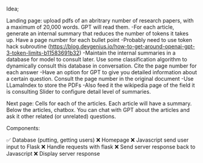 Idea;

Landing page: upload pdfs of an abritrary number of research papers, with a maximum of 20,000 words. GPT will read them.
-For each article, generate an internal summary that reduces the number of tokens it takes up. Have a page number for each bullet point
    -Probably need to use token hack subroutine (https://blog.devgenius.io/how-to-get-around-openai-gpt-3-token-limits-b11583691b32)
-Maintain the internal summaries in a database for model to consult later. Use some classification algorithm to dynamically consult this database in conversation. Cite the page number for each answer
-Have an option for GPT to give you detailed information about a certain question. Consult the page number in the original document
-Use LLamaIndex to store the PDFs
-Also feed it the wikipedia page of the field it is consulting
Slider to configure detail level of summaries.

Next page: 
Cells for each of the articles. Each article will have a summary. 
Below the articles, chatbox. You can chat with GPT about the articles and ask it other related (or unrelated) questions. 


Components:

✅ Database (putting, getting users)
❌ Homepage
❌ Javascript send user input to Flask
❌ Handle requests with flask
❌ Send server response back to Javascript
❌ Display server response